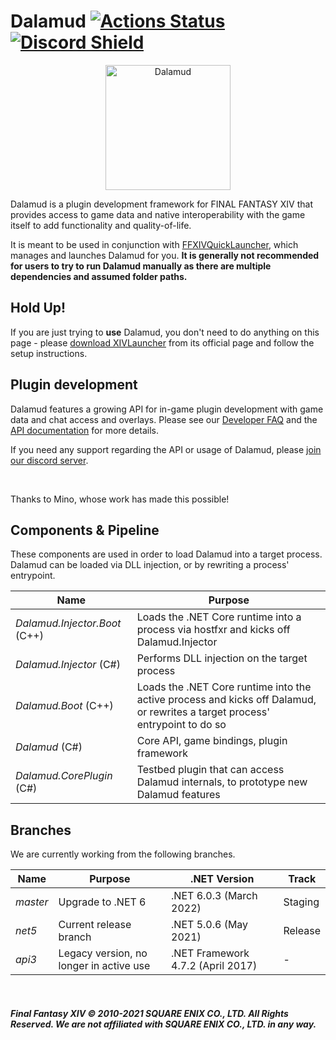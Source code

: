 # Dalamud  [![Actions Status](https://github.com/ottercorp/Dalamud/workflows/Build%20Dalamud/badge.svg)](https://github.com/ottercorp/Dalamud/actions) [![Discord Shield](https://discordapp.com/api/guilds/581875019861328007/widget.png?style=shield)](https://discord.gg/3NMcUV5)

<p align="center">
  <img src="https://raw.githubusercontent.com/ottercorp/DalamudAssets/master/UIRes/logo.png" alt="Dalamud" width="200"/>
</p>

Dalamud is a plugin development framework for FINAL FANTASY XIV that provides access to game data and native interoperability with the game itself to add functionality and quality-of-life.

It is meant to be used in conjunction with [FFXIVQuickLauncher](https://github.com/ottercorp/FFXIVQuickLauncher), which manages and launches Dalamud for you. __It is generally not recommended for users to try to run Dalamud manually as there are multiple dependencies and assumed folder paths.__

## Hold Up!
If you are just trying to **use** Dalamud, you don't need to do anything on this page - please [download XIVLauncher](https://ottercorp.github.io/) from its official page and follow the setup instructions.

## Plugin development
Dalamud features a growing API for in-game plugin development with game data and chat access and overlays.
Please see our [Developer FAQ](https://ottercorp.github.io/faq/development) and the [API documentation](https://ottercorp.github.io/Dalamud/api/index.html) for more details.

If you need any support regarding the API or usage of Dalamud, please [join our discord server](https://discord.gg/3NMcUV5).

<br>

Thanks to Mino, whose work has made this possible!

## Components & Pipeline

These components are used in order to load Dalamud into a target process.
Dalamud can be loaded via DLL injection, or by rewriting a process' entrypoint.

| Name | Purpose |
|---|---|
| *Dalamud.Injector.Boot* (C++) | Loads the .NET Core runtime into a process via hostfxr and kicks off Dalamud.Injector |
| *Dalamud.Injector* (C#) | Performs DLL injection on the target process |
| *Dalamud.Boot* (C++) | Loads the .NET Core runtime into the active process and kicks off Dalamud, or rewrites a target process' entrypoint to do so |
| *Dalamud* (C#) | Core API, game bindings, plugin framework |
| *Dalamud.CorePlugin* (C#) | Testbed plugin that can access Dalamud internals, to prototype new Dalamud features |

## Branches

We are currently working from the following branches.

| Name | Purpose | .NET Version | Track |
|---|---|---|---|
| *master* | Upgrade to .NET 6 | .NET 6.0.3 (March 2022) | Staging |
| *net5* | Current release branch | .NET 5.0.6 (May 2021) | Release |
| *api3* | Legacy version, no longer in active use | .NET Framework 4.7.2 (April 2017) | - |

<br>

##### Final Fantasy XIV © 2010-2021 SQUARE ENIX CO., LTD. All Rights Reserved. We are not affiliated with SQUARE ENIX CO., LTD. in any way.
